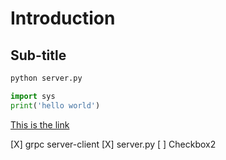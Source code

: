 # Introduction

## Sub-title

```bash
python server.py
```

```python
import sys
print('hello world')
```
[This is the link](https://www.youtube.com)

[X] grpc server-client
[X] server.py
[ ] Checkbox2